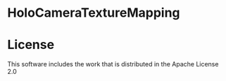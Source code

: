 # HoloCameraTextureMapping

# License
This software includes the work that is distributed in the Apache License 2.0

